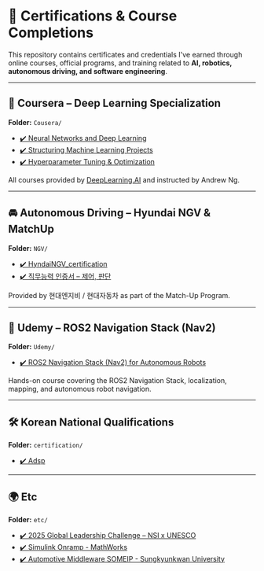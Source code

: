 # 📜 Certifications & Course Completions

This repository contains certificates and credentials I've earned through online courses, official programs, and training related to **AI, robotics, autonomous driving, and software engineering**.

---

## 🧠 Coursera – Deep Learning Specialization

**Folder:** `Cousera/`

- [✔️ Neural Networks and Deep Learning](https://github.com/weedmo/certifications/blob/main/Cousera/Coursera%20Neural%20Networks%20and%20Deep%20Learning.pdf)
- [✔️ Structuring Machine Learning Projects](https://github.com/weedmo/certifications/blob/main/Cousera/Coursera%20Structuring%20Machine%20Learning%20Projects.pdf)
- [✔️ Hyperparameter Tuning & Optimization](https://github.com/weedmo/certifications/blob/main/Cousera/Coursera%20Improving%20Deep%20Neural%20Networks%20Hyperparameter%20Tuning%20Regularization%20and%20Optimization.pdf)

All courses provided by [DeepLearning.AI](https://www.deeplearning.ai/) and instructed by Andrew Ng.

---

## 🚘 Autonomous Driving – Hyundai NGV & MatchUp

**Folder:** `NGV/`

- [✔️ HyndaiNGV_certification](https://github.com/weedmo/certifications/blob/main/NGV/HyndaiNGV_certification.pdf)
- [✔️ 직무능력 인증서 – 제어, 판단](https://github.com/weedmo/certifications/blob/main/NGV/Job%20Competency%20Certificate_Control_Judgment.pdf)

Provided by 현대엔지비 / 현대자동차 as part of the Match-Up Program.

---

## 🎯 Udemy – ROS2 Navigation Stack (Nav2)

**Folder:** `Udemy/`

- [✔️ ROS2 Navigation Stack (Nav2) for Autonomous Robots](https://github.com/weedmo/certifications/blob/main/Udemy/Nav2.pdf)

Hands-on course covering the ROS2 Navigation Stack, localization, mapping, and autonomous robot navigation.

---
## 🛠 Korean National Qualifications

**Folder:** `certification/`

- [✔️ Adsp](https://github.com/weedmo/certifications/blob/main/certification/Adsp.pdf)

---

## 🌍 Etc

**Folder:** `etc/`

- [✔️ 2025 Global Leadership Challenge – NSI x UNESCO]([./etc/NSI_GlobalLeadership.pdf](https://github.com/weedmo/certifications/blob/main/etc/%5B2025%20Global%20Leadership%20Challenge%20Online%20Class%5D%20Certificate%20of%20Completion.pdf))
- [✔️ Simulink Onramp - MathWorks]([./etc/NSI_GlobalLeadership.pdf](https://github.com/weedmo/certifications/blob/main/etc/simulink%20onramp.pdf))
- [✔️ Automotive Middleware SOMEIP - Sungkyunkwan University]([./etc/NSI_GlobalLeadership.pdf](https://github.com/weedmo/certifications/blob/main/etc/Automotive%20Middleware%20SOMEIP.jpg))
